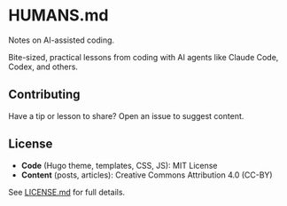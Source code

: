 # HUMANS.md

Notes on AI-assisted coding.

Bite-sized, practical lessons from coding with AI agents like Claude Code, Codex, and others.

## Contributing

Have a tip or lesson to share? Open an issue to suggest content.

## License

- **Code** (Hugo theme, templates, CSS, JS): MIT License
- **Content** (posts, articles): Creative Commons Attribution 4.0 (CC-BY)

See [LICENSE.md](LICENSE.md) for full details.
